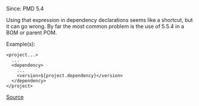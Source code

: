 Since: PMD 5.4

Using that expression in dependency declarations seems like a shortcut, but it can go wrong. By far the most common problem is the use of
5.5.4 in a BOM or parent POM.

Example(s):
```
<project...>
  ...
  <dependency>
    ...
    <version>${project.dependency}</version>
  </dependency>
</project>
```

[Source](https://pmd.github.io/pmd-5.5.4/pmd-xml/rules/pom/basic.html#ProjectVersionAsDependencyVersion)

